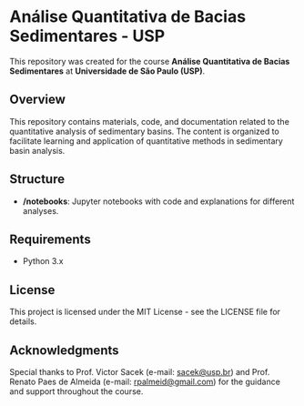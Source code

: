 # Análise Quantitativa de Bacias Sedimentares - USP

This repository was created for the course **Análise Quantitativa de Bacias Sedimentares** at **Universidade de São Paulo (USP)**.

## Overview

This repository contains materials, code, and documentation related to the quantitative analysis of sedimentary basins. The content is organized to facilitate learning and application of quantitative methods in sedimentary basin analysis.

## Structure

- **/notebooks**: Jupyter notebooks with code and explanations for different analyses.

## Requirements

- Python 3.x

## License
This project is licensed under the MIT License - see the LICENSE file for details.

## Acknowledgments
Special thanks to Prof. Victor Sacek (e-mail: sacek@usp.br) and Prof. Renato Paes de Almeida (e-mail: rpalmeid@gmail.com)  for the guidance and support throughout the course.
